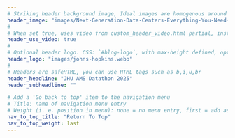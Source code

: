 ```yaml
---
# Striking header background image, Ideal images are homogenous around the centre and contrasting to the text. Non-ideal images can use `title_guard`
header_image: "images/Next-Generation-Data-Centers-Everything-You-Need-to-Know.webp"
#
# When set true, uses video from custom_header_video.html partial, instead of header_image
header_use_video: true
#
# Optional header logo. CSS: `#blog-logo`, with max-height defined, optimize to prevent scaling
header_logo: "images/johns-hopkins.webp"
#
# Headers are safeHTML, you can use HTML tags such as b,i,u,br
header_headline: "JHU AMS Datathon 2025"
header_subheadline: ""

# Add a 'Go back to top' item to the navigation menu
# Title: name of navigation menu entry
# Weight (i. e. position in menu): none = no menu entry, first = add as first entry, last = ad as last entry
nav_to_top_title: "Return To Top"
nav_to_top_weight: last
---
```

